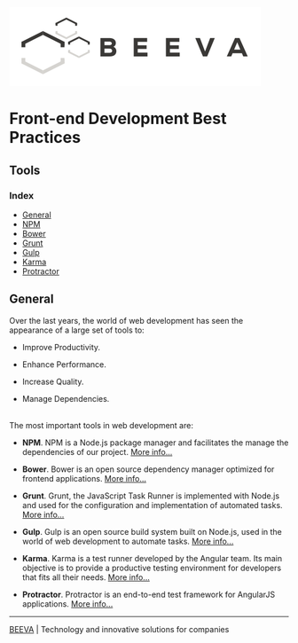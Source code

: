 ![alt text](../../../static/horizontal-beeva-logo.png "BEEVA")
# Front-end Development Best Practices

## Tools

### Index

* [General](#general)
* [NPM](npm)
* [Bower](bower)
* [Grunt](grunt)
* [Gulp](gulp)
* [Karma](karma)
* [Protractor](protractor)

## General

Over the last years, the world of web development has seen the appearance of a large set of tools to:

   - Improve Productivity.
   
   - Enhance Performance.
 
   - Increase Quality.

   - Manage Dependencies.
   
</br>
The most important tools in web development are:

  - <b>NPM</b>.
   NPM is a Node.js package manager and facilitates the manage the dependencies of our project.  [More info...](npm)

  - <b>Bower</b>.
   Bower is an open source dependency manager optimized for frontend applications. [More info...](bower)

  - <b>Grunt</b>.
   Grunt, the JavaScript Task Runner is implemented with Node.js and used for the configuration and implementation of automated tasks. [More info...](grunt)

  - <b>Gulp</b>.
   Gulp is an open source build system built on Node.js, used in the world of web development to automate tasks. [More info...](gulp)

  - <b>Karma</b>.
   Karma is a test runner developed by the Angular team. Its main objective is to provide a productive testing environment for developers that fits all their needs. [More info...](karma) 

  - <b>Protractor</b>.
   Protractor is an end-to-end test framework for AngularJS applications.  [More info...](protactor) 
___

[BEEVA](https://www.beeva.com) | Technology and innovative solutions for companies
